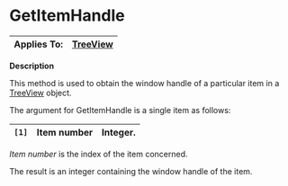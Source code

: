 




<h1 class="heading"><span class="name">GetItemHandle</span></h1>

| Applies To: | [TreeView](../a-z/treeview.md) |
| --- | ---  |


**Description**


This method is used to obtain the window handle of a particular item in a [TreeView](../a-z/treeview.md) object.


The argument for GetItemHandle is a single item as follows:


| `[1]` | Item number | Integer. |
| --- | --- | ---  |


*Item number* is the index of the item concerned.


The result is an integer containing the window handle of the item.



